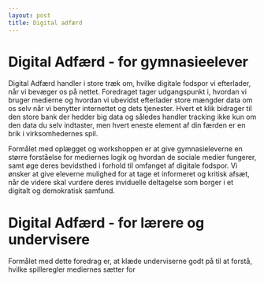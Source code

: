 ```yaml
---
layout: post
title: Digital adfærd
---
```

# Digital Adfærd - for gymnasieelever


Digital Adfærd handler i store træk om, hvilke digitale fodspor vi efterlader, når vi bevæger os på nettet. Foredraget tager udgangspunkt i, hvordan vi bruger medierne og hvordan vi ubevidst efterlader store mængder data om os selv når vi benytter  internettet og dets tjenester. Hvert et klik bidrager til den store bank der hedder big data og således handler tracking ikke kun om den data du selv indtaster, men hvert eneste element af din færden er en brik i virksomhedernes spil.


Formålet med oplægget og workshoppen er at give gymnasieleverne en større forståelse for mediernes logik og hvordan de sociale medier fungerer, samt øge deres bevidsthed i forhold til omfanget af digitale fodspor. Vi ønsker at give eleverne mulighed for at tage et informeret og kritisk afsæt, når de videre skal vurdere deres inviduelle deltagelse som borger i et digitalt og demokratisk samfund.


# Digital Adfærd - for lærere og undervisere


Formålet med dette foredrag er, at klæde underviserne godt på til at forstå, hvilke spilleregler mediernes sætter for 
